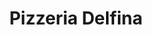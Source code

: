 ---
address: 2410 California Street
title: Pizzeria Delfina
install_date: 2012

layout: location
image: "pizzeria_delfina.jpg"

latitude: 37.78896
longitude: -122.43445

tags:
- Seating
- Plants
- Tables
- Benches

---